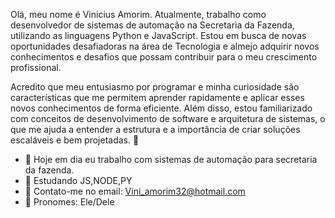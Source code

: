 Olá, meu nome é Vinicius Amorim. Atualmente, trabalho como desenvolvedor de sistemas de automação na Secretaria da Fazenda, utilizando as linguagens Python e JavaScript. Estou em busca de novas oportunidades desafiadoras na área de Tecnologia e almejo adquirir novos conhecimentos e desafios que possam contribuir para o meu crescimento profissional.

Acredito que meu entusiasmo por programar e minha curiosidade são características que me permitem aprender rapidamente e aplicar esses novos conhecimentos de forma eficiente. Além disso, estou familiarizado com conceitos de desenvolvimento de software e arquitetura de sistemas, o que me ajuda a entender a estrutura e a importância de criar soluções escaláveis e bem projetadas.
 👋
- 🔭 Hoje em dia eu trabalho com sistemas de automação para secretaria da fazenda.
- 🌱 Estudando JS,NODE,PY
- 👯 Contato-me no email: Vini_amorim32@hotmail.com
- 🤔 Pronomes: Ele/Dele
